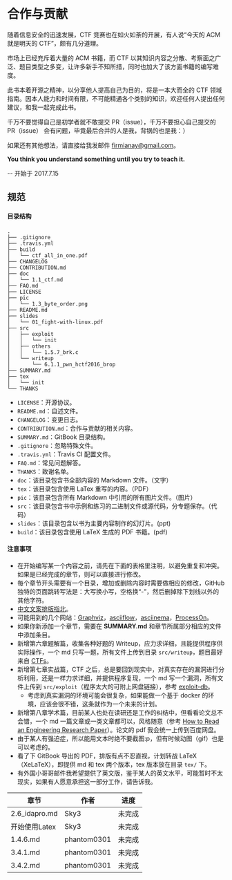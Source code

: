 # 合作与贡献
随着信息安全的迅速发展，CTF 竞赛也在如火如荼的开展，有人说“今天的 ACM 就是明天的 CTF”，颇有几分道理。

市场上已经充斥着大量的 ACM 书籍，而 CTF 以其知识内容之分散、考察面之广泛、题目类型之多变，让许多新手不知所措，同时也加大了该方面书籍的编写难度。

此书本着开源之精神，以分享他人提高自己为目的，将是一本大而全的 CTF 领域指南。因本人能力和时间有限，不可能精通各个类别的知识，欢迎任何人提出任何建议，和我一起完成此书。

千万不要觉得自己是初学者就不敢提交 PR（issue），千万不要担心自己提交的 PR（issue） 会有问题，毕竟最后合并的人是我，背锅的也是我：）

如果还有其他想法，请直接给我发邮件 firmianay@gmail.com。

**You think you understand something until you try to teach it.**

-- 开始于 2017.7.15


## 规范
#### 目录结构
```
.
├── .gitignore
├── .travis.yml
├── build
│   └── ctf_all_in_one.pdf
├── CHANGELOG
├── CONTRIBUTION.md
├── doc
│   └── 1.1_ctf.md
├── FAQ.md
├── LICENSE
├── pic
│   └── 1.3_byte_order.png
├── README.md
├── slides
│   └── 01_fight-with-linux.pdf
├── src
│   ├── exploit
│   │   └── init
│   ├── others
│   │   └── 1.5.7_brk.c
│   └── writeup
│       └── 6.1.1_pwn_hctf2016_brop
├── SUMMARY.md
├── tex
│   └── init
└── THANKS
```

- `LICENSE`：开源协议。
- `README.md`：自述文件。
- `CHANGELOG`：变更日志。
- `CONTRIBUTION.md`：合作与贡献的相关内容。
- `SUMMARY.md`：GitBook 目录结构。
- `.gitignore`：忽略特殊文件。
- `.travis.yml`：Travis CI 配置文件。
- `FAQ.md`：常见问题解答。
- `THANKS`：致谢名单。
- `doc`：该目录包含书全部内容的 Markdown 文件。（文字）
- `tex`：该目录包含使用 LaTex 重写的内容。（PDF）
- `pic`：该目录包含所有 Markdown 中引用的所有图片文件。（图片）
- `src`：该目录包含书中示例和练习的二进制文件或源代码，分专题保存。（代码）
- `slides`：该目录包含以书为主要内容制作的幻灯片。(ppt)
- `build`：该目录包含使用 LaTeX 生成的 PDF 书籍。(pdf)

#### 注意事项
- 在开始编写某一个内容之前，请先在下面的表格里注明，以避免重复和冲突。如果是已经完成的章节，则可以直接进行修改。
- 每个章节开头需要有一个目录，增加或删除内容时需要做相应的修改，GitHub 独特的页面跳转写法是：大写换小写，空格换“-”，然后删掉除下划线以外的其他字符。
- [中文文案排版指北](https://github.com/sparanoid/chinese-copywriting-guidelines)。
- 可能用到的几个网站：[Graphviz](https://www.graphviz.org/)，[asciiflow](http://asciiflow.com/)，[asciinema](https://asciinema.org/)，[ProcessOn](https://www.processon.com)。
- 如果你新添加一个章节，需要在 **SUMMARY.md** 和章节所属部分相应的文件中添加条目。
- 新增第六章题解篇，收集各种好题的 Writeup，应力求详细，且能提供程序供实际操作，一个 md 只写一题，所有文件上传到目录 `src/writeup`，题目最好来自 [CTFs](https://github.com/ctfs)。
- 新增第七章实战篇，CTF 之后，总是要回到现实中，对真实存在的漏洞进行分析利用，还是一样力求详细，并提供程序复现，一个 md 写一个漏洞，所有文件上传到 `src/exploit`（程序太大的可附上网盘链接），参考 [exploit-db](https://www.exploit-db.com/)。
  - 考虑到真实漏洞的环境可能会很复杂，如果能做一个基于 docker 的环境，应该会很不错，这条就作为一个未来的计划。
- 新增第八章学术篇，目前某人也处在读研还是工作的纠结中，但看看论文总不会错，一个 md 一篇文章或一类文章都可以，风格随意（参考 [How to Read an Engineering Research Paper](http://cseweb.ucsd.edu/%7Ewgg/CSE210/howtoread.html)）。论文的 pdf 我会统一上传到百度网盘。
- 由于某人有强迫症，所以能用文本时绝不要截图:p，但有时候动图（gif）也是可以考虑的。
- 看了下 GitBook 导出的 PDF，排版有点不忍直视，计划转战 LaTeX（XeLaTeX），即提供 md 和 tex 两个版本，tex 版本放在目录 `tex/` 下。
- 有外国小哥哥邮件我希望提供了英文版，鉴于某人的英文水平，可能暂时不太现实，如果有人愿意承担这一部分工作，请告诉我。


| 章节            | 作者          | 进度   |
| ------------- | ----------- | ---- |
| 2.6_idapro.md | Sky3        | 未完成  |
| 开始使用Latex     | Sky3        | 未完成  |
| 1.4.6.md      | phantom0301 | 未完成  |
| 3.4.1.md      | phantom0301 | 未完成  |
| 3.4.2.md      | phantom0301 | 未完成  |
